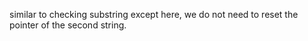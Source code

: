 similar to checking substring except here, we do not need to reset the pointer of the second string.